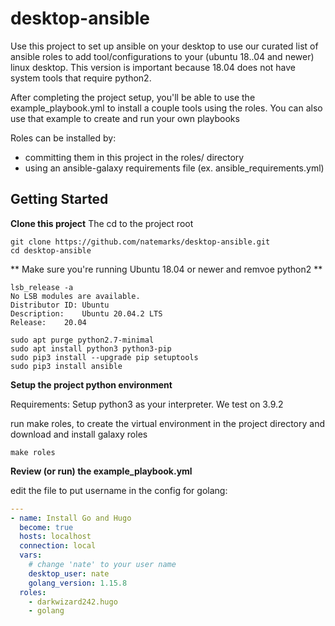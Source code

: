 # desktop-ansible
Use this project to set up ansible on your desktop to use our curated list of ansible roles to add tool/configurations to your (ubuntu 18..04 and newer) linux desktop. This version is important because 18.04 does not have system tools that require python2.


After completing the project setup, you'll be able to use the example_playbook.yml to install a couple tools using the roles. You can also use that example to create and run your own playbooks

Roles can be installed by:
 - committing them in this project in the roles/ directory
 - using an ansible-galaxy requirements file (ex. ansible_requirements.yml)


## Getting Started

**Clone this project**
The cd to the project root
```shell
git clone https://github.com/natemarks/desktop-ansible.git
cd desktop-ansible
```

** Make sure you're running Ubuntu 18.04 or newer and remvoe python2 **
```shell
lsb_release -a
No LSB modules are available.
Distributor ID:	Ubuntu
Description:	Ubuntu 20.04.2 LTS
Release:	20.04

```


```shell
sudo apt purge python2.7-minimal
sudo apt install python3 python3-pip
sudo pip3 install --upgrade pip setuptools
sudo pip3 install ansible
```

**Setup the project python environment**


Requirements: Setup python3 as your interpreter. We test on 3.9.2

run make roles, to create the virtual environment in the project directory and download and install galaxy roles
```shell
make roles
```


**Review (or run) the example_playbook.yml**

edit the file to put username in the config for golang:
```yaml
---
- name: Install Go and Hugo
  become: true
  hosts: localhost
  connection: local
  vars:
    # change 'nate' to your user name
    desktop_user: nate
    golang_version: 1.15.8
  roles:
    - darkwizard242.hugo
    - golang
```
